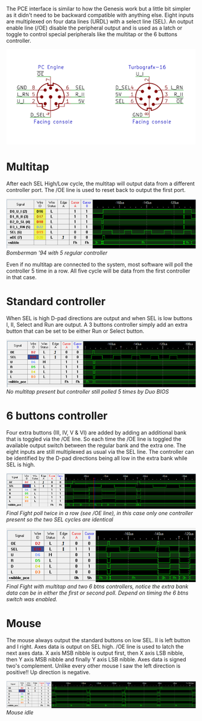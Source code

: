 The PCE interface is similar to how the Genesis work but a little bit simpler as it didn't need to be backward compatible with anything else.
Eight inputs are multiplexed on four data lines (URDL) with a select line (SEL). An output enable line (/OE) disable the peripheral output and is used
as a latch or toggle to control special peripherals like the multitap or the 6 buttons controller. 

![](img/cables/pce_pinout.png)

# Multitap
After each SEL High/Low cycle, the multitap will output data from a different controller port.
The /OE line is used to reset back to output the first port.

![](img/traces/pce_mt_1_5.png)
_Bomberman '94 with 5 regular controller_

Even if no multitap are connected to the system, most software will poll the controller 5 time in a row.
All five cycle will be data from the first controller in that case.

# Standard controller
When SEL is high D-pad directions are output and when SEL is low buttons I, II, Select and Run are output.
A 3 buttons controller simply add an extra button that can be set to be either Run or Select button.

![](img/traces/pce_br_3btns.png)
_No multitap present but controller still polled 5 times by Duo BIOS_

# 6 buttons controller
Four extra buttons (III, IV, V & VI) are added by adding an additional bank that is toggled via the /OE line.
So each time the /OE line is toggled the available output switch between the regular bank and the extra one. The eight inputs are still multiplexed as usual via the SEL line.
The controller can be identified by the D-pad directions being all low in the extra bank while SEL is high.

![](img/traces/pce_br_6btns_ff.png)
_Final Fight poll twice in a row (see /OE line), in this case only one controller present so the two SEL cycles are identical_

![](img/traces/pce_br_6btns_mt_ff.png)
_Final Fight with multitap and two 6 btns controllers, notice the extra bank data can be in either the first or second poll. Depend on timing the 6 btns switch was enabled._

# Mouse
The mouse always output the standard buttons on low SEL. II is left button and I right.
Axes data is output on SEL high. /OE line is used to latch the next axes data.
X axis MSB nibble is output first, then X axis LSB nibble, then Y axis MSB nibble and finally Y axis LSB nibble.
Axes data is signed two's complement. Unlike every other mouse I saw the left direction is positive!! Up direction is negative.

![](img/traces/pce_br_mouse.png)
_Mouse idle_


